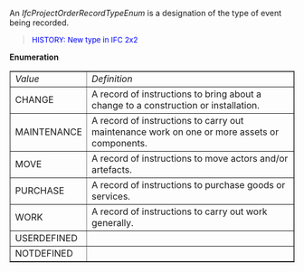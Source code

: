 ﻿An _IfcProjectOrderRecordTypeEnum_ is a designation of the type of event being recorded.

> <font color="#0000FF" size="-1">HISTORY: New type in IFC
		2x2</font>

**Enumeration**

<table border="1"> 
		<tr> 
		  <td><i>Value</i></td> 
		  <td><i>Definition</i></td> 
		</tr> 
		<tr> 
		  <td>CHANGE</td> 
		  <td>A record of instructions to bring about a change to a construction
			 or installation.</td> 
		</tr> 
		<tr> 
		  <td>MAINTENANCE</td> 
		  <td>A record of instructions to carry out maintenance work on one or
			 more assets or components.</td> 
		</tr> 
		<tr> 
		  <td>MOVE</td> 
		  <td>A record of instructions to move actors and/or artefacts.</td> 
		</tr> 
		<tr> 
		  <td>PURCHASE</td> 
		  <td>A record of instructions to purchase goods or services.</td> 
		</tr> 
		<tr> 
		  <td>WORK</td> 
		  <td>A record of instructions to carry out work generally.</td> 
		</tr> 
		<tr> 
		  <td>USERDEFINED</td> 
		  <td></td> 
		</tr> 
		<tr> 
		  <td>NOTDEFINED</td> 
		  <td></td> 
		</tr> 
	 </table>
